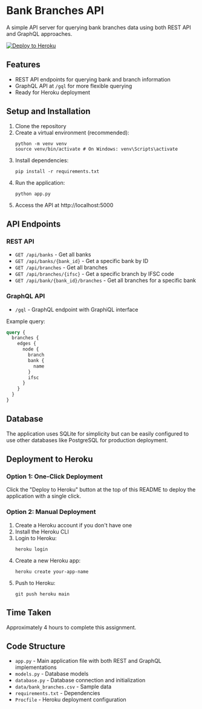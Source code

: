 # Bank Branches API

A simple API server for querying bank branches data using both REST API and GraphQL approaches.

[![Deploy to Heroku](https://www.herokucdn.com/deploy/button.svg)](https://heroku.com/deploy?template=https://github.com/adarshkr357/bank-branches-api)

## Features

- REST API endpoints for querying bank and branch information
- GraphQL API at `/gql` for more flexible querying
- Ready for Heroku deployment

## Setup and Installation

1. Clone the repository
2. Create a virtual environment (recommended):
   ```
   python -m venv venv
   source venv/bin/activate # On Windows: venv\Scripts\activate
   ```
3. Install dependencies:
   ```
   pip install -r requirements.txt
   ```
4. Run the application:
   ```
   python app.py
   ```
5. Access the API at http://localhost:5000

## API Endpoints

### REST API

- `GET /api/banks` - Get all banks
- `GET /api/banks/{bank_id}` - Get a specific bank by ID
- `GET /api/branches` - Get all branches
- `GET /api/branches/{ifsc}` - Get a specific branch by IFSC code
- `GET /api/bank/{bank_id}/branches` - Get all branches for a specific bank

### GraphQL API

- `/gql` - GraphQL endpoint with GraphiQL interface

Example query:
```graphql
query {
  branches {
    edges {
      node {
        branch
        bank {
          name
        }
        ifsc
      }
    }
  }
}
```

## Database

The application uses SQLite for simplicity but can be easily configured to use other databases like PostgreSQL for production deployment.

## Deployment to Heroku

### Option 1: One-Click Deployment
Click the "Deploy to Heroku" button at the top of this README to deploy the application with a single click.

### Option 2: Manual Deployment
1. Create a Heroku account if you don't have one
2. Install the Heroku CLI
3. Login to Heroku:
   ```
   heroku login
   ```
4. Create a new Heroku app:
   ```
   heroku create your-app-name
   ```
5. Push to Heroku:
   ```
   git push heroku main
   ```

## Time Taken

Approximately 4 hours to complete this assignment.

## Code Structure

- `app.py` - Main application file with both REST and GraphQL implementations
- `models.py` - Database models
- `database.py` - Database connection and initialization
- `data/bank_branches.csv` - Sample data
- `requirements.txt` - Dependencies
- `Procfile` - Heroku deployment configuration